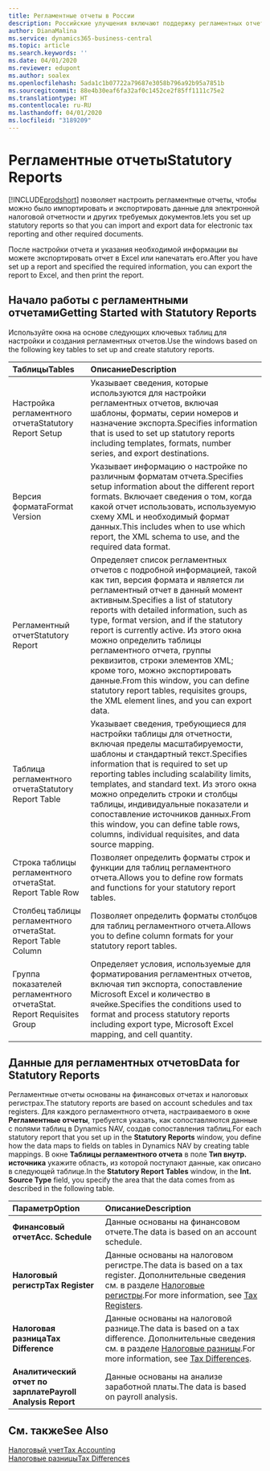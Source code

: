 ```yaml
---
title: Регламентные отчеты в России
description: Российские улучшения включают поддержку регламентных отчетов.
author: DianaMalina
ms.service: dynamics365-business-central
ms.topic: article
ms.search.keywords: ''
ms.date: 04/01/2020
ms.reviewer: edupont
ms.author: soalex
ms.openlocfilehash: 5ada1c1b07722a79687e3058b796a92b95a7851b
ms.sourcegitcommit: 88e4b30eaf6fa32af0c1452ce2f85ff1111c75e2
ms.translationtype: HT
ms.contentlocale: ru-RU
ms.lasthandoff: 04/01/2020
ms.locfileid: "3189209"
---
```

# <a name="statutory-reports"></a><span data-ttu-id="11e33-103">Регламентные отчеты</span><span class="sxs-lookup"><span data-stu-id="11e33-103">Statutory Reports</span></span>

[!INCLUDE[prodshort](../../includes/prodshort.md)] <span data-ttu-id="11e33-104">позволяет настроить регламентные отчеты, чтобы можно было импортировать и экспортировать данные для электронной налоговой отчетности и других требуемых документов.</span><span class="sxs-lookup"><span data-stu-id="11e33-104">lets you set up statutory reports so that you can import and export data for electronic tax reporting and other required documents.</span></span>

<span data-ttu-id="11e33-105">После настройки отчета и указания необходимой информации вы можете экспортировать отчет в Excel или напечатать его.</span><span class="sxs-lookup"><span data-stu-id="11e33-105">After you have set up a report and specified the required information, you can export the report to Excel, and then print the report.</span></span>

## <a name="getting-started-with-statutory-reports"></a><span data-ttu-id="11e33-106">Начало работы с регламентными отчетами</span><span class="sxs-lookup"><span data-stu-id="11e33-106">Getting Started with Statutory Reports</span></span>

<span data-ttu-id="11e33-107">Используйте окна на основе следующих ключевых таблиц для настройки и создания регламентных отчетов.</span><span class="sxs-lookup"><span data-stu-id="11e33-107">Use the windows based on the following key tables to set up and create statutory reports.</span></span> 

| <span data-ttu-id="11e33-108">Таблицы</span><span class="sxs-lookup"><span data-stu-id="11e33-108">Tables</span></span>                        | <span data-ttu-id="11e33-109">Описание</span><span class="sxs-lookup"><span data-stu-id="11e33-109">Description</span></span>                                                  |
| :---------------------------- | :----------------------------------------------------------- |
| <span data-ttu-id="11e33-110">Настройка регламентного отчета</span><span class="sxs-lookup"><span data-stu-id="11e33-110">Statutory Report Setup</span></span>        | <span data-ttu-id="11e33-111">Указывает сведения, которые используются для настройки регламентных отчетов, включая шаблоны, форматы, серии номеров и назначение экспорта.</span><span class="sxs-lookup"><span data-stu-id="11e33-111">Specifies information that is used to set up statutory reports including templates, formats, number series, and export destinations.</span></span> |
| <span data-ttu-id="11e33-112">Версия формата</span><span class="sxs-lookup"><span data-stu-id="11e33-112">Format Version</span></span>                | <span data-ttu-id="11e33-113">Указывает информацию о настройке по различным форматам отчета.</span><span class="sxs-lookup"><span data-stu-id="11e33-113">Specifies setup information about the different report formats.</span></span> <span data-ttu-id="11e33-114">Включает сведения о том, когда какой отчет использовать, используемую схему XML и необходимый формат данных.</span><span class="sxs-lookup"><span data-stu-id="11e33-114">This includes when to use which report, the XML schema to use, and the required data format.</span></span> |
| <span data-ttu-id="11e33-115">Регламентный отчет</span><span class="sxs-lookup"><span data-stu-id="11e33-115">Statutory Report</span></span>              | <span data-ttu-id="11e33-116">Определяет список регламентных отчетов с подробной информацией, такой как тип, версия формата и является ли регламентный отчет в данный момент активным.</span><span class="sxs-lookup"><span data-stu-id="11e33-116">Specifies a list of statutory reports with detailed information, such as type, format version, and if the statutory report is currently active.</span></span> <span data-ttu-id="11e33-117">Из этого окна можно определить таблицы регламентного отчета, группы реквизитов, строки элементов XML; кроме того, можно экспортировать данные.</span><span class="sxs-lookup"><span data-stu-id="11e33-117">From this window, you can define statutory report tables, requisites groups, the XML element lines, and you can export data.</span></span> |
| <span data-ttu-id="11e33-118">Таблица регламентного отчета</span><span class="sxs-lookup"><span data-stu-id="11e33-118">Statutory Report Table</span></span>        | <span data-ttu-id="11e33-119">Указывает сведения, требующиеся для настройки таблицы для отчетности, включая пределы масштабируемости, шаблоны и стандартный текст.</span><span class="sxs-lookup"><span data-stu-id="11e33-119">Specifies information that is required to set up reporting tables including scalability limits, templates, and standard text.</span></span>   <span data-ttu-id="11e33-120">Из этого окна можно определить строки и столбцы таблицы, индивидуальные показатели и сопоставление источников данных.</span><span class="sxs-lookup"><span data-stu-id="11e33-120">From this window, you can define table rows, columns, individual requisites, and data source mapping.</span></span> |
| <span data-ttu-id="11e33-121">Строка таблицы регламентного отчета</span><span class="sxs-lookup"><span data-stu-id="11e33-121">Stat. Report Table Row</span></span>        | <span data-ttu-id="11e33-122">Позволяет определить форматы строк и функции для таблиц регламентного отчета.</span><span class="sxs-lookup"><span data-stu-id="11e33-122">Allows you to define row formats and functions for your statutory report tables.</span></span> |
| <span data-ttu-id="11e33-123">Столбец таблицы регламентного отчета</span><span class="sxs-lookup"><span data-stu-id="11e33-123">Stat. Report Table Column</span></span>     | <span data-ttu-id="11e33-124">Позволяет определить форматы столбцов для таблиц регламентного отчета.</span><span class="sxs-lookup"><span data-stu-id="11e33-124">Allows you to define column formats for your statutory report tables.</span></span> |
| <span data-ttu-id="11e33-125">Группа показателей регламентного отчета</span><span class="sxs-lookup"><span data-stu-id="11e33-125">Stat. Report Requisites Group</span></span> | <span data-ttu-id="11e33-126">Определяет условия, используемые для форматирования регламентных отчетов, включая тип экспорта, сопоставление Microsoft Excel и количество в ячейке.</span><span class="sxs-lookup"><span data-stu-id="11e33-126">Specifies the conditions used to format and process statutory reports including export type, Microsoft Excel mapping, and cell quantity.</span></span> |

## <a name="data-for-statutory-reports"></a><span data-ttu-id="11e33-127">Данные для регламентных отчетов</span><span class="sxs-lookup"><span data-stu-id="11e33-127">Data for Statutory Reports</span></span>

<span data-ttu-id="11e33-128">Регламентные отчеты основаны на финансовых отчетах и налоговых регистрах.</span><span class="sxs-lookup"><span data-stu-id="11e33-128">The statutory reports are based on account schedules and tax registers.</span></span> <span data-ttu-id="11e33-129">Для каждого регламентного отчета, настраиваемого в окне **Регламентные отчеты**, требуется указать, как сопоставляются данные с полями таблиц в Dynamics NAV, создав сопоставления таблиц.</span><span class="sxs-lookup"><span data-stu-id="11e33-129">For each statutory report that you set up in the **Statutory Reports** window, you define how the data maps to fields on tables in Dynamics NAV by creating table mappings.</span></span> <span data-ttu-id="11e33-130">В окне **Таблицы регламентного отчета** в поле **Тип внутр. источника** укажите область, из которой поступают данные, как описано в следующей таблице.</span><span class="sxs-lookup"><span data-stu-id="11e33-130">In the **Statutory Report Tables** window, in the **Int. Source Type** field, you specify the area that the data comes from as described in the following table.</span></span>

| <span data-ttu-id="11e33-131">Параметр</span><span class="sxs-lookup"><span data-stu-id="11e33-131">Option</span></span>                      | <span data-ttu-id="11e33-132">Описание</span><span class="sxs-lookup"><span data-stu-id="11e33-132">Description</span></span>                                                  |
| :-------------------------- | :----------------------------------------------------------- |
| <span data-ttu-id="11e33-133">**Финансовый отчет**</span><span class="sxs-lookup"><span data-stu-id="11e33-133">**Acc. Schedule**</span></span>           | <span data-ttu-id="11e33-134">Данные основаны на финансовом отчете.</span><span class="sxs-lookup"><span data-stu-id="11e33-134">The data is based on an account schedule.</span></span>                    |
| <span data-ttu-id="11e33-135">**Налоговый регистр**</span><span class="sxs-lookup"><span data-stu-id="11e33-135">**Tax Register**</span></span>            | <span data-ttu-id="11e33-136">Данные основаны на налоговом регистре.</span><span class="sxs-lookup"><span data-stu-id="11e33-136">The data is based on a tax register.</span></span> <span data-ttu-id="11e33-137">Дополнительные сведения см. в разделе [Налоговые регистры](tax-registers.md).</span><span class="sxs-lookup"><span data-stu-id="11e33-137">For more information, see [Tax Registers](tax-registers.md).</span></span> |
| <span data-ttu-id="11e33-138">**Налоговая разница**</span><span class="sxs-lookup"><span data-stu-id="11e33-138">**Tax Difference**</span></span>          | <span data-ttu-id="11e33-139">Данные основаны на налоговой разнице.</span><span class="sxs-lookup"><span data-stu-id="11e33-139">The data is based on a tax difference.</span></span> <span data-ttu-id="11e33-140">Дополнительные сведения см. в разделе [Налоговые разницы](tax-differences.md).</span><span class="sxs-lookup"><span data-stu-id="11e33-140">For more information, see [Tax Differences](tax-differences.md).</span></span> |
| <span data-ttu-id="11e33-141">**Аналитический отчет по зарплате**</span><span class="sxs-lookup"><span data-stu-id="11e33-141">**Payroll Analysis Report**</span></span> | <span data-ttu-id="11e33-142">Данные основаны на анализе заработной платы.</span><span class="sxs-lookup"><span data-stu-id="11e33-142">The data is based on payroll analysis.</span></span>                       |

## <a name="see-also"></a><span data-ttu-id="11e33-143">См. также</span><span class="sxs-lookup"><span data-stu-id="11e33-143">See Also</span></span>

[<span data-ttu-id="11e33-144">Налоговый учет</span><span class="sxs-lookup"><span data-stu-id="11e33-144">Tax Accounting</span></span>](Tax-Differences.md)  
[<span data-ttu-id="11e33-145">Налоговые разницы</span><span class="sxs-lookup"><span data-stu-id="11e33-145">Tax Differences</span></span>](Tax-Accounting.md)  

